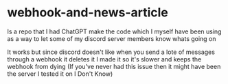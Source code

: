 # webhook-and-news-article
Is a repo that I had ChatGPT make the code which I myself have been using as a way to let some of my discord server members know whats going on

It works but since discord doesn't like when you send a lote of messages through a webhook it deletes it I made it so it's slower and keeps the webhook from dying 
(If you've never had this issue then it might have been the server I tested it on I Don't Know)

